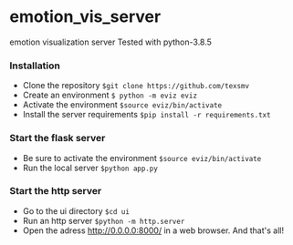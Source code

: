 # emotion_vis_server
emotion visualization server
Tested with python-3.8.5

### Installation
- Clone the repository
`$git clone https://github.com/texsmv`
- Create an environment
`$ python -m eviz eviz`
- Activate the environment
`$source eviz/bin/activate `
- Install the server requirements
`$pip install -r requirements.txt`

### Start the flask server
- Be sure to activate the environment
`$source eviz/bin/activate `
- Run the local server
`$python app.py`

### Start the http server
- Go to the ui directory
`$cd ui`
- Run an http server
`$python -m http.server`
- Open the adress http://0.0.0.0:8000/ in a web browser. And that's all!

